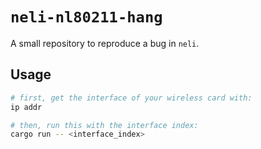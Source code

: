 # `neli-nl80211-hang`

A small repository to reproduce a bug in `neli`.

## Usage

```bash
# first, get the interface of your wireless card with:
ip addr

# then, run this with the interface index:
cargo run -- <interface_index>
```
